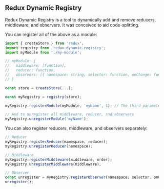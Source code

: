 ## Redux Dynamic Registry

Redux Dynamic Registry is a tool to dynamically add and remove reducers, middleware, and observers. It was conceived to aid code-splitting.

You can register all of the above as a module:

```js
import { createStore } from 'redux';
import registry from 'redux-dynamic-registry';
import myModule from './my-module';

// myModule: {
//   middleware: [function],
//   reducer: function,
//   observers: [{ namespace: string, selector: function, onChange: function }]
// }

const store = createStore(...);

const myRegistry = registry(store);

myRegistry.registerModule(myModule, 'myName', 1); // The third parameter here is the order for the middleware (optional)

// And to unregister all middleware, reducer, and observers
myRegistry.unregisterModule('myName');

```

You can also register reducers, middleware, and observers separately:

```js
// Reducer
myRegistry.registerReducer(namespace, reducer);
myRegistry.unregisterReducer(namespace);

// Middleware
myRegistry.registerMiddleware(middleware, order);
myRegistry.unregisterMiddleware(middleware);

// Observer
const unregister = myRegistry.registerObserver(namespace, selector, onChange);
unregister();
```
